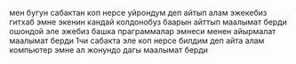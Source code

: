 мен бугун сабактан коп нерсе уйрондум деп айтып алам
эжекебиз гитхаб эмне экенин кандай колдонобуз баарын айттып маалымат берди
ошондой эле эжебиз башка праграммалар эмнеси менен айырмалат маалымат берди
1чи сабакта эле коп нерсе билдим деп айта алам
компьютер эмне ал жонундо дагы маалымат берди
